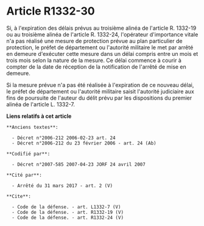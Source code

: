 # Article R1332-30

Si, à l'expiration des délais prévus au troisième alinéa de l'article R. 1332-19 ou au troisième alinéa de l'article R.
1332-24, l'opérateur d'importance vitale n'a pas réalisé une mesure de protection prévue au plan particulier de protection,
le préfet de département ou l'autorité militaire le met par arrêté en demeure d'exécuter cette mesure dans un délai compris
entre un mois et trois mois selon la nature de la mesure. Ce délai commence à courir à compter de la date de réception de la
notification de l'arrêté de mise en demeure. 

Si la mesure prévue n'a pas été réalisée à l'expiration de ce nouveau délai, le préfet de département ou l'autorité militaire
saisit l'autorité judiciaire aux fins de poursuite de l'auteur du délit prévu par les dispositions du premier alinéa de
l'article L. 1332-7.

**Liens relatifs à cet article**

	**Anciens textes**:

	  - Décret n°2006-212 2006-02-23 art. 24
	  - Décret n°2006-212 du 23 février 2006 - art. 24 (Ab)

	**Codifié par**:

	  - Décret n°2007-585 2007-04-23 JORF 24 avril 2007

	**Cité par**:

	  - Arrêté du 31 mars 2017 - art. 2 (V)

	**Cite**:

	  - Code de la défense. - art. L1332-7 (V)
	  - Code de la défense. - art. R1332-19 (V)
	  - Code de la défense. - art. R1332-24 (V)
